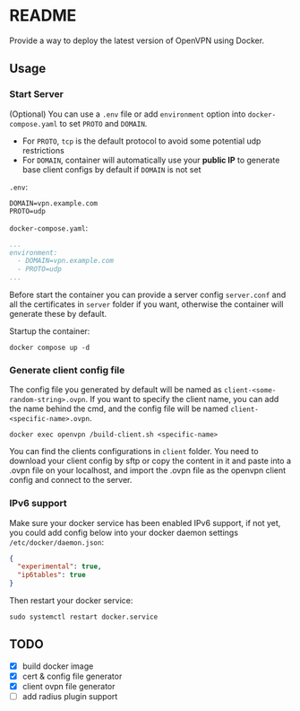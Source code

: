 # README

Provide a way to deploy the latest version of OpenVPN using Docker.

## Usage

### Start Server

(Optional) You can use a `.env` file or add `environment` option into `docker-compose.yaml` to set `PROTO` and `DOMAIN`.

* For `PROTO`, `tcp` is the default protocol to avoid some potential udp restrictions
* For `DOMAIN`, container will automatically use your **public IP** to generate base client configs by default if `DOMAIN` is not set

`.env`:

```env
DOMAIN=vpn.example.com
PROTO=udp
```

`docker-compose.yaml`:

```docker-compose.yaml
...
environment:
  - DOMAIN=vpn.example.com
  - PROTO=udp
...
```

Before start the container you can provide a server config `server.conf` and all the certificates in `server` folder if you want, otherwise the container will generate these by default.

Startup the container:

```shell
docker compose up -d
```

### Generate client config file

The config file you generated by default will be named as `client-<some-random-string>.ovpn`. If you want to specify the client name, you can add the name behind the cmd, and the config file will be named `client-<specific-name>.ovpn`.

```shell
docker exec openvpn /build-client.sh <specific-name>
```

You can find the clients configurations in `client` folder. You need to download your client config by sftp or copy the content in it and paste into a .ovpn file on your localhost, and import the .ovpn file as the openvpn client config and connect to the server.

### IPv6 support

Make sure your docker service has been enabled IPv6 support, if not yet, you could add config below into your docker daemon settings `/etc/docker/daemon.json`:

```json
{
  "experimental": true,
  "ip6tables": true
}
```

Then restart your docker service:

```shell
sudo systemctl restart docker.service
```

## TODO

* [x] build docker image
* [x] cert & config file generator
* [x] client ovpn file generator
* [ ] add radius plugin support
